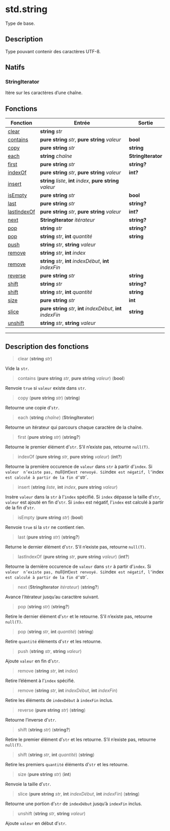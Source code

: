 # std.string

Type de base.
## Description
Type pouvant contenir des caractères UTF-8.
## Natifs
### StringIterator
Itère sur les caractères d’une chaîne.
## Fonctions
|Fonction|Entrée|Sortie|
|-|-|-|
|[clear](#func_0)|**string** *str*||
|[contains](#func_1)|**pure string** *str*, **pure string** *valeur*|**bool**|
|[copy](#func_2)|**pure string** *str*|**string**|
|[each](#func_3)|**string** *chaîne*|**StringIterator**|
|[first](#func_4)|**pure string** *str*|**string?**|
|[indexOf](#func_5)|**pure string** *str*, **pure string** *valeur*|**int?**|
|[insert](#func_6)|**string** *liste*, **int** *index*, **pure string** *valeur*||
|[isEmpty](#func_7)|**pure string** *str*|**bool**|
|[last](#func_8)|**pure string** *str*|**string?**|
|[lastIndexOf](#func_9)|**pure string** *str*, **pure string** *valeur*|**int?**|
|[next](#func_10)|**StringIterator** *itérateur*|**string?**|
|[pop](#func_11)|**string** *str*|**string?**|
|[pop](#func_12)|**string** *str*, **int** *quantité*|**string**|
|[push](#func_13)|**string** *str*, **string** *valeur*||
|[remove](#func_14)|**string** *str*, **int** *index*||
|[remove](#func_15)|**string** *str*, **int** *indexDébut*, **int** *indexFin*||
|[reverse](#func_16)|**pure string** *str*|**string**|
|[shift](#func_17)|**string** *str*|**string?**|
|[shift](#func_18)|**string** *str*, **int** *quantité*|**string**|
|[size](#func_19)|**pure string** *str*|**int**|
|[slice](#func_20)|**pure string** *str*, **int** *indexDébut*, **int** *indexFin*|**string**|
|[unshift](#func_21)|**string** *str*, **string** *valeur*||


***
## Description des fonctions

<a id="func_0"></a>
> clear (**string** *str*)

Vide la `str`.

<a id="func_1"></a>
> contains (**pure string** *str*, **pure string** *valeur*) (**bool**)

Renvoie `true` si `valeur` existe dans `str`.

<a id="func_2"></a>
> copy (**pure string** *str*) (**string**)

Retourne une copie d’`str`.

<a id="func_3"></a>
> each (**string** *chaîne*) (**StringIterator**)

Retourne un itérateur qui parcours chaque caractère de la chaîne.

<a id="func_4"></a>
> first (**pure string** *str*) (**string?**)

Retourne le premier élément d’`str`.
S’il n’existe pas, retourne `null(T)`.

<a id="func_5"></a>
> indexOf (**pure string** *str*, **pure string** *valeur*) (**int?**)

Retourne la première occurence de `valeur` dans `str` à partir d’`index`.
Si `valeur  n’existe pas, `null(int)` est renvoyé.
Si `index` est négatif, l’`index` est calculé à partir de la fin d’`str`.

<a id="func_6"></a>
> insert (**string** *liste*, **int** *index*, **pure string** *valeur*)

Insère `valeur` dans la `str` à l’`index` spécifié.
Si `index` dépasse la taille d’`str`, `valeur` est ajouté en fin d’`str`.
Si `index` est négatif, l’`index` est calculé à partir de la fin d’`str`.

<a id="func_7"></a>
> isEmpty (**pure string** *str*) (**bool**)

Renvoie `true` si la `str` ne contient rien.

<a id="func_8"></a>
> last (**pure string** *str*) (**string?**)

Returne le dernier élément d’`str`.
S’il n’existe pas, retourne `null(T)`.

<a id="func_9"></a>
> lastIndexOf (**pure string** *str*, **pure string** *valeur*) (**int?**)

Retourne la dernière occurence de `valeur` dans `str` à partir d’`index`.
Si `valeur  n’existe pas, `null(int)` est renvoyé.
Si `index` est négatif, l’`index` est calculé à partir de la fin d’`str`.

<a id="func_10"></a>
> next (**StringIterator** *itérateur*) (**string?**)

Avance l’itérateur jusqu’au caractère suivant.

<a id="func_11"></a>
> pop (**string** *str*) (**string?**)

Retire le dernier élément d’`str` et le retourne.
S’il n’existe pas, retourne `null(T)`.

<a id="func_12"></a>
> pop (**string** *str*, **int** *quantité*) (**string**)

Retire `quantité` éléments d’`str` et les retourne.

<a id="func_13"></a>
> push (**string** *str*, **string** *valeur*)

Ajoute `valeur` en fin d’`str`.

<a id="func_14"></a>
> remove (**string** *str*, **int** *index*)

Retire l’élément à l’`index` spécifié.

<a id="func_15"></a>
> remove (**string** *str*, **int** *indexDébut*, **int** *indexFin*)

Retire les éléments de `indexDébut` à `indexFin` inclus.

<a id="func_16"></a>
> reverse (**pure string** *str*) (**string**)

Retourne l’inverse d’`str`.

<a id="func_17"></a>
> shift (**string** *str*) (**string?**)

Retire le premier élément d’`str` et les retourne.
S’il n’existe pas, retourne `null(T)`.

<a id="func_18"></a>
> shift (**string** *str*, **int** *quantité*) (**string**)

Retire les premiers `quantité` éléments d’`str` et les retourne.

<a id="func_19"></a>
> size (**pure string** *str*) (**int**)

Renvoie la taille d’`str`.

<a id="func_20"></a>
> slice (**pure string** *str*, **int** *indexDébut*, **int** *indexFin*) (**string**)

Retourne une portion d’`str` de `indexDébut` jusqu’à `indexFin` inclus.

<a id="func_21"></a>
> unshift (**string** *str*, **string** *valeur*)

Ajoute `valeur` en début d’`str`.

